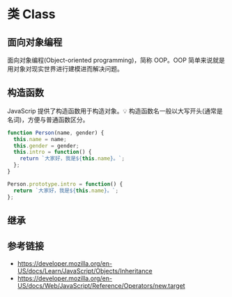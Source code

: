 # 类 Class

## 面向对象编程
面向对象编程(Object-oriented programming)，简称 OOP。OOP 简单来说就是用对象对现实世界进行建模进而解决问题。

## 构造函数
JavaScrip 提供了构造函数用于构造对象。💡 构造函数名一般以大写开头(通常是名词)，方便与普通函数区分。
```javascript
function Person(name, gender) {
  this.name = name;
  this.gender = gender;
  this.intro = function() {
    return `大家好，我是${this.name}。`;
  };
}
```

```javascript
Person.prototype.intro = function() {
  return `大家好，我是${this.name}。`;
};
```

## 继承

## 参考链接
* https://developer.mozilla.org/en-US/docs/Learn/JavaScript/Objects/Inheritance
* https://developer.mozilla.org/en-US/docs/Web/JavaScript/Reference/Operators/new.target


